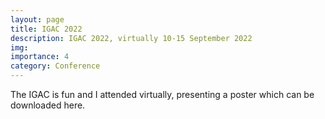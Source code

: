 ```yaml
---
layout: page
title: IGAC 2022
description: IGAC 2022, virtually 10-15 September 2022
img:
importance: 4
category: Conference
---
```


The IGAC is fun and I attended virtually, presenting a poster which can be downloaded here.

